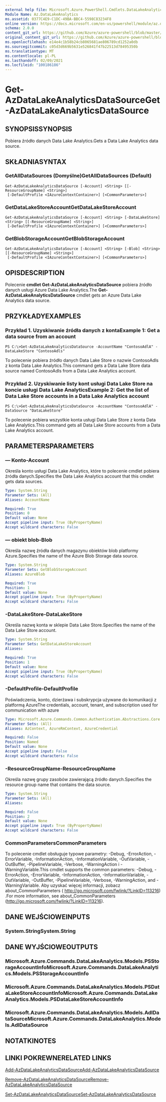 ```yaml
---
external help file: Microsoft.Azure.PowerShell.Cmdlets.DataLakeAnalytics.dll-Help.xml
Module Name: Az.DataLakeAnalytics
ms.assetid: 0377C4E9-C1DC-49BA-BBC4-5598C83234F8
online version: https://docs.microsoft.com/en-us/powershell/module/az.datalakeanalytics/get-azdatalakeanalyticsdatasource
schema: 2.0.0
content_git_url: https://github.com/Azure/azure-powershell/blob/master/src/DataLakeAnalytics/DataLakeAnalytics/help/Get-AzDataLakeAnalyticsDataSource.md
original_content_git_url: https://github.com/Azure/azure-powershell/blob/master/src/DataLakeAnalytics/DataLakeAnalytics/help/Get-AzDataLakeAnalyticsDataSource.md
ms.openlocfilehash: e14e4c1b58b24cb8065681ae806789cd1252a0db
ms.sourcegitcommit: c05d3d669b5631e526841f47b22513d78495350b
ms.translationtype: MT
ms.contentlocale: pl-PL
ms.lasthandoff: 02/09/2021
ms.locfileid: "100186186"
---
```

# <span data-ttu-id="c3d02-101">Get-AzDataLakeAnalyticsDataSource</span><span class="sxs-lookup"><span data-stu-id="c3d02-101">Get-AzDataLakeAnalyticsDataSource</span></span>

## <span data-ttu-id="c3d02-102">SYNOPSIS</span><span class="sxs-lookup"><span data-stu-id="c3d02-102">SYNOPSIS</span></span>
<span data-ttu-id="c3d02-103">Pobiera źródło danych Data Lake Analytics.</span><span class="sxs-lookup"><span data-stu-id="c3d02-103">Gets a Data Lake Analytics data source.</span></span>

## <span data-ttu-id="c3d02-104">SKŁADNIA</span><span class="sxs-lookup"><span data-stu-id="c3d02-104">SYNTAX</span></span>

### <span data-ttu-id="c3d02-105">GetAllDataSources (Domyślne)</span><span class="sxs-lookup"><span data-stu-id="c3d02-105">GetAllDataSources (Default)</span></span>
```
Get-AzDataLakeAnalyticsDataSource [-Account] <String> [[-ResourceGroupName] <String>]
 [-DefaultProfile <IAzureContextContainer>] [<CommonParameters>]
```

### <span data-ttu-id="c3d02-106">GetDataLakeStoreAccount</span><span class="sxs-lookup"><span data-stu-id="c3d02-106">GetDataLakeStoreAccount</span></span>
```
Get-AzDataLakeAnalyticsDataSource [-Account] <String> [-DataLakeStore] <String> [[-ResourceGroupName] <String>]
 [-DefaultProfile <IAzureContextContainer>] [<CommonParameters>]
```

### <span data-ttu-id="c3d02-107">GetBlobStorageAccount</span><span class="sxs-lookup"><span data-stu-id="c3d02-107">GetBlobStorageAccount</span></span>
```
Get-AzDataLakeAnalyticsDataSource [-Account] <String> [-Blob] <String> [[-ResourceGroupName] <String>]
 [-DefaultProfile <IAzureContextContainer>] [<CommonParameters>]
```

## <span data-ttu-id="c3d02-108">OPIS</span><span class="sxs-lookup"><span data-stu-id="c3d02-108">DESCRIPTION</span></span>
<span data-ttu-id="c3d02-109">Polecenie **cmdlet Get-AzDataLakeAnalyticsDataSource** pobiera źródło danych usługi Azure Data Lake Analytics.</span><span class="sxs-lookup"><span data-stu-id="c3d02-109">The **Get-AzDataLakeAnalyticsDataSource** cmdlet gets an Azure Data Lake Analytics data source.</span></span>

## <span data-ttu-id="c3d02-110">PRZYKŁADY</span><span class="sxs-lookup"><span data-stu-id="c3d02-110">EXAMPLES</span></span>

### <span data-ttu-id="c3d02-111">Przykład 1. Uzyskiwanie źródła danych z konta</span><span class="sxs-lookup"><span data-stu-id="c3d02-111">Example 1: Get a data source from an account</span></span>
```
PS C:\>Get-AzDataLakeAnalyticsDataSource -AccountName "ContosoAdlA" -DataLakeStore "ContosoAdls"
```

<span data-ttu-id="c3d02-112">To polecenie pobiera źródło danych Data Lake Store o nazwie ContosoAdls z konta Data Lake Analytics.</span><span class="sxs-lookup"><span data-stu-id="c3d02-112">This command gets a Data Lake Store data source named ContosoAdls from a Data Lake Analytics account.</span></span>

### <span data-ttu-id="c3d02-113">Przykład 2. Uzyskiwanie listy kont usługi Data Lake Store na koncie usługi Data Lake Analytics</span><span class="sxs-lookup"><span data-stu-id="c3d02-113">Example 2: Get the list of Data Lake Store accounts in a Data Lake Analytics account</span></span>
```
PS C:\>Get-AzDataLakeAnalyticsDataSource -AccountName "ContosoAdlA" -DataSource "DataLakeStore"
```

<span data-ttu-id="c3d02-114">To polecenie pobiera wszystkie konta usługi Data Lake Store z konta Data Lake Analytics.</span><span class="sxs-lookup"><span data-stu-id="c3d02-114">This command gets all Data Lake Store accounts from a Data Lake Analytics account.</span></span>

## <span data-ttu-id="c3d02-115">PARAMETERS</span><span class="sxs-lookup"><span data-stu-id="c3d02-115">PARAMETERS</span></span>

### <span data-ttu-id="c3d02-116">— Konto</span><span class="sxs-lookup"><span data-stu-id="c3d02-116">-Account</span></span>
<span data-ttu-id="c3d02-117">Określa konto usługi Data Lake Analytics, które to polecenie cmdlet pobiera źródła danych.</span><span class="sxs-lookup"><span data-stu-id="c3d02-117">Specifies the Data Lake Analytics account that this cmdlet gets data sources.</span></span>

```yaml
Type: System.String
Parameter Sets: (All)
Aliases: AccountName

Required: True
Position: 0
Default value: None
Accept pipeline input: True (ByPropertyName)
Accept wildcard characters: False
```

### <span data-ttu-id="c3d02-118">— obiekt blob</span><span class="sxs-lookup"><span data-stu-id="c3d02-118">-Blob</span></span>
<span data-ttu-id="c3d02-119">Określa nazwę źródła danych magazynu obiektów blob platformy Azure.</span><span class="sxs-lookup"><span data-stu-id="c3d02-119">Specifies the name of the Azure Blob Storage data source.</span></span>

```yaml
Type: System.String
Parameter Sets: GetBlobStorageAccount
Aliases: AzureBlob

Required: True
Position: 1
Default value: None
Accept pipeline input: True (ByPropertyName)
Accept wildcard characters: False
```

### <span data-ttu-id="c3d02-120">-DataLakeStore</span><span class="sxs-lookup"><span data-stu-id="c3d02-120">-DataLakeStore</span></span>
<span data-ttu-id="c3d02-121">Określa nazwę konta w sklepie Data Lake Store.</span><span class="sxs-lookup"><span data-stu-id="c3d02-121">Specifies the name of the Data Lake Store account.</span></span>

```yaml
Type: System.String
Parameter Sets: GetDataLakeStoreAccount
Aliases:

Required: True
Position: 1
Default value: None
Accept pipeline input: True (ByPropertyName)
Accept wildcard characters: False
```

### <span data-ttu-id="c3d02-122">-DefaultProfile</span><span class="sxs-lookup"><span data-stu-id="c3d02-122">-DefaultProfile</span></span>
<span data-ttu-id="c3d02-123">Poświadczenia, konto, dzierżawa i subskrypcja używane do komunikacji z platformą Azure</span><span class="sxs-lookup"><span data-stu-id="c3d02-123">The credentials, account, tenant, and subscription used for communication with azure</span></span>

```yaml
Type: Microsoft.Azure.Commands.Common.Authentication.Abstractions.Core.IAzureContextContainer
Parameter Sets: (All)
Aliases: AzContext, AzureRmContext, AzureCredential

Required: False
Position: Named
Default value: None
Accept pipeline input: False
Accept wildcard characters: False
```

### <span data-ttu-id="c3d02-124">-ResourceGroupName</span><span class="sxs-lookup"><span data-stu-id="c3d02-124">-ResourceGroupName</span></span>
<span data-ttu-id="c3d02-125">Określa nazwę grupy zasobów zawierającą źródło danych.</span><span class="sxs-lookup"><span data-stu-id="c3d02-125">Specifies the resource group name that contains the data source.</span></span>

```yaml
Type: System.String
Parameter Sets: (All)
Aliases:

Required: False
Position: 2
Default value: None
Accept pipeline input: True (ByPropertyName)
Accept wildcard characters: False
```

### <span data-ttu-id="c3d02-126">CommonParameters</span><span class="sxs-lookup"><span data-stu-id="c3d02-126">CommonParameters</span></span>
<span data-ttu-id="c3d02-127">To polecenie cmdlet obsługuje typowe parametry: -Debug, -ErrorAction, -ErrorVariable, -InformationAction, -InformationVariable, -OutVariable, -OutBuffer, -PipelineVariable, -Verbose, -WarningAction i -WarningVariable.</span><span class="sxs-lookup"><span data-stu-id="c3d02-127">This cmdlet supports the common parameters: -Debug, -ErrorAction, -ErrorVariable, -InformationAction, -InformationVariable, -OutVariable, -OutBuffer, -PipelineVariable, -Verbose, -WarningAction, and -WarningVariable.</span></span> <span data-ttu-id="c3d02-128">Aby uzyskać więcej informacji, zobacz about_CommonParameters ( http://go.microsoft.com/fwlink/?LinkID=113216) .</span><span class="sxs-lookup"><span data-stu-id="c3d02-128">For more information, see about_CommonParameters (http://go.microsoft.com/fwlink/?LinkID=113216).</span></span>

## <span data-ttu-id="c3d02-129">DANE WEJŚCIOWE</span><span class="sxs-lookup"><span data-stu-id="c3d02-129">INPUTS</span></span>

### <span data-ttu-id="c3d02-130">System.String</span><span class="sxs-lookup"><span data-stu-id="c3d02-130">System.String</span></span>

## <span data-ttu-id="c3d02-131">DANE WYJŚCIOWE</span><span class="sxs-lookup"><span data-stu-id="c3d02-131">OUTPUTS</span></span>

### <span data-ttu-id="c3d02-132">Microsoft.Azure.Commands.DataLakeAnalytics.Models.PSStorageAccountInfo</span><span class="sxs-lookup"><span data-stu-id="c3d02-132">Microsoft.Azure.Commands.DataLakeAnalytics.Models.PSStorageAccountInfo</span></span>

### <span data-ttu-id="c3d02-133">Microsoft.Azure.Commands.DataLakeAnalytics.Models.PSDataLakeStoreAccountInfo</span><span class="sxs-lookup"><span data-stu-id="c3d02-133">Microsoft.Azure.Commands.DataLakeAnalytics.Models.PSDataLakeStoreAccountInfo</span></span>

### <span data-ttu-id="c3d02-134">Microsoft.Azure.Commands.DataLakeAnalytics.Models.AdlDataSource</span><span class="sxs-lookup"><span data-stu-id="c3d02-134">Microsoft.Azure.Commands.DataLakeAnalytics.Models.AdlDataSource</span></span>

## <span data-ttu-id="c3d02-135">NOTATKI</span><span class="sxs-lookup"><span data-stu-id="c3d02-135">NOTES</span></span>

## <span data-ttu-id="c3d02-136">LINKI POKREWNE</span><span class="sxs-lookup"><span data-stu-id="c3d02-136">RELATED LINKS</span></span>

[<span data-ttu-id="c3d02-137">Add-AzDataLakeAnalyticsDataSource</span><span class="sxs-lookup"><span data-stu-id="c3d02-137">Add-AzDataLakeAnalyticsDataSource</span></span>](./Add-AzDataLakeAnalyticsDataSource.md)

[<span data-ttu-id="c3d02-138">Remove-AzDataLakeAnalyticsDataSource</span><span class="sxs-lookup"><span data-stu-id="c3d02-138">Remove-AzDataLakeAnalyticsDataSource</span></span>](./Remove-AzDataLakeAnalyticsDataSource.md)

[<span data-ttu-id="c3d02-139">Set-AzDataLakeAnalyticsDataSource</span><span class="sxs-lookup"><span data-stu-id="c3d02-139">Set-AzDataLakeAnalyticsDataSource</span></span>](./Set-AzDataLakeAnalyticsDataSource.md)


